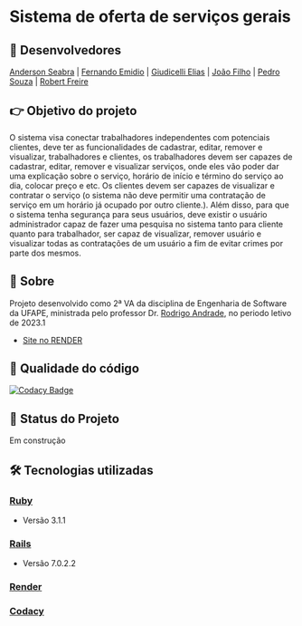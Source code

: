 # Sistema de oferta de serviços gerais

## 💪 Desenvolvedores

[Anderson Seabra](https://github.com/andersonf007) | [Fernando Emidio](https://github.com/Fernando7492) | [Giudicelli Elias](https://github.com/giudicellisilva) | [João Filho](https://github.com/JoaoFilho1234) | [Pedro Souza](https://github.com/iShouldz) | [Robert Freire](https://github.com/RobertFreire)

## 👉 Objetivo do projeto
O sistema visa conectar trabalhadores independentes com potenciais clientes, deve ter as funcionalidades de cadastrar, editar, remover e visualizar, trabalhadores e clientes, os trabalhadores devem ser capazes de cadastrar, editar, remover e visualizar serviços, onde eles vão poder dar uma explicação sobre o serviço, horário de início e término do serviço ao dia, colocar preço e etc. Os clientes devem ser capazes de visualizar e contratar o serviço (o sistema não deve permitir uma contratação de serviço em um horário já ocupado por outro cliente.). Além disso, para que o sistema tenha segurança para seus usuários, deve existir o usuário administrador capaz de fazer uma pesquisa no sistema tanto para cliente quanto para trabalhador, ser capaz de visualizar, remover usuário e visualizar todas as contratações de um usuário a fim de evitar crimes por parte dos mesmos.

## 📌 Sobre

Projeto desenvolvido como 2ª VA da disciplina de Engenharia de Software da UFAPE, ministrada pelo professor Dr. [Rodrigo Andrade](https://github.com/rcaa), no periodo letivo de 2023.1

*   [Site no RENDER](https://smartservice.onrender.com/)

## 🚩 Qualidade do código
[![Codacy Badge](https://app.codacy.com/project/badge/Grade/1e999b46e23a4814a576bc54496667c9)](https://app.codacy.com/gh/SmartServiceES/SmartServiceES/dashboard?utm_source=gh&utm_medium=referral&utm_content=&utm_campaign=Badge_grade)

## 🚧 Status do Projeto
Em construção

## 🛠️ Tecnologias utilizadas
### [Ruby](https://www.ruby-lang.org/pt/) 
* Versão 3.1.1
### [Rails](https://rubyonrails.org)
* Versão 7.0.2.2
### [Render](https://render.com)
### [Codacy](https://app.codacy.com/)
